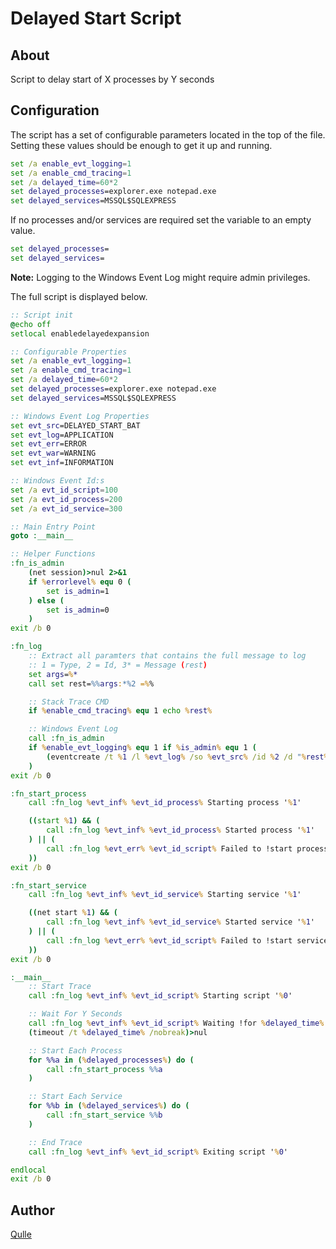 # Delayed Start Script

## About
Script to delay start of X processes by Y seconds

## Configuration
The script has a set of configurable parameters located in the top of the file. Setting these values should be enough to get it up and running.
```bat
set /a enable_evt_logging=1
set /a enable_cmd_tracing=1
set /a delayed_time=60*2
set delayed_processes=explorer.exe notepad.exe
set delayed_services=MSSQL$SQLEXPRESS
```

If no processes and/or services are required set the variable to an empty value.
```bat
set delayed_processes=
set delayed_services=
```

**Note:** Logging to the Windows Event Log might require admin privileges.

The full script is displayed below.
```bat
:: Script init
@echo off
setlocal enabledelayedexpansion

:: Configurable Properties
set /a enable_evt_logging=1
set /a enable_cmd_tracing=1
set /a delayed_time=60*2
set delayed_processes=explorer.exe notepad.exe
set delayed_services=MSSQL$SQLEXPRESS

:: Windows Event Log Properties
set evt_src=DELAYED_START_BAT
set evt_log=APPLICATION
set evt_err=ERROR
set evt_war=WARNING
set evt_inf=INFORMATION

:: Windows Event Id:s
set /a evt_id_script=100
set /a evt_id_process=200
set /a evt_id_service=300

:: Main Entry Point
goto :__main__

:: Helper Functions
:fn_is_admin
    (net session)>nul 2>&1
    if %errorlevel% equ 0 (
        set is_admin=1
    ) else (
        set is_admin=0
    )
exit /b 0

:fn_log
    :: Extract all paramters that contains the full message to log
    :: 1 = Type, 2 = Id, 3* = Message (rest)
    set args=%*
    call set rest=%%args:*%2 =%%

    :: Stack Trace CMD
    if %enable_cmd_tracing% equ 1 echo %rest%

    :: Windows Event Log
    call :fn_is_admin
    if %enable_evt_logging% equ 1 if %is_admin% equ 1 (
        (eventcreate /t %1 /l %evt_log% /so %evt_src% /id %2 /d "%rest%")>nul
    )
exit /b 0

:fn_start_process
    call :fn_log %evt_inf% %evt_id_process% Starting process '%1'

    ((start %1) && (
        call :fn_log %evt_inf% %evt_id_process% Started process '%1'
    ) || (
        call :fn_log %evt_err% %evt_id_script% Failed to !start process '%1'
    ))
exit /b 0

:fn_start_service
    call :fn_log %evt_inf% %evt_id_service% Starting service '%1'

    ((net start %1) && (
        call :fn_log %evt_inf% %evt_id_service% Started service '%1'
    ) || (
        call :fn_log %evt_err% %evt_id_script% Failed to !start service '%1'
    ))
exit /b 0

:__main__
    :: Start Trace
    call :fn_log %evt_inf% %evt_id_script% Starting script '%0'

    :: Wait For Y Seconds
    call :fn_log %evt_inf% %evt_id_script% Waiting !for %delayed_time% seconds...
    (timeout /t %delayed_time% /nobreak)>nul

    :: Start Each Process
    for %%a in (%delayed_processes%) do (
        call :fn_start_process %%a
    )

    :: Start Each Service
    for %%b in (%delayed_services%) do (
        call :fn_start_service %%b
    )

    :: End Trace
    call :fn_log %evt_inf% %evt_id_script% Exiting script '%0'

endlocal
exit /b 0
```

## Author
[Qulle](https://github.com/qulle/)